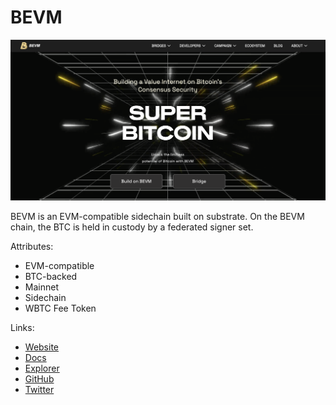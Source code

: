 # BEVM

![BEVM logo](./BEVM.png)

BEVM is an EVM-compatible sidechain built on substrate. On the BEVM chain, the BTC is held in custody by a federated signer set.

Attributes:
- EVM-compatible
- BTC-backed
- Mainnet
- Sidechain
- WBTC Fee Token

Links:
- [Website](https://www.bevm.io)
- [Docs](https://documents.bevm.io)
- [Explorer](https://scan.bevm.io)
- [GitHub](https://github.com/btclayer2/BEVM)
- [Twitter](https://twitter.com/BTCLayer2)
